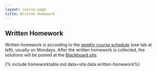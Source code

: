 ```yaml
---
layout: course-page
title: Written Homework
---
```


## Written Homework

Written homework is according to the [weekly course schedule](assets/general/Spring2019/MATH251-Schedule.pdf) (see tab at left), usually on Mondays.  After the written homework is collected, the solutions will be posted at the [Blackboard site](https://classes.alaska.edu/).

{% include homeworktable.md  data=site.data.written-homework%}
